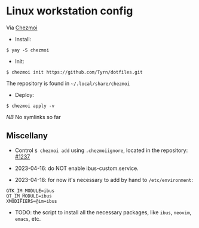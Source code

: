 # Linux workstation config

Via [Chezmoi](https://www.chezmoi.io/)

- Install:
```
$ yay -S chezmoi
```
- Init:
```
$ chezmoi init https://github.com/Tyrn/dotfiles.git
```
The repository is found in `~/.local/share/chezmoi`

- Deploy:
```
$ chezmoi apply -v
```

*NB* No symlinks so far

## Miscellany

- Control `$ chezmoi add` using `.chezmoiignore`, located in the repository: [#1237](https://github.com/twpayne/chezmoi/issues/1237)

- 2023-04-16: do NOT enable ibus-custom.service.

- 2023-04-18: for now it's necessary to add by hand to `/etc/environment`:
```
GTK_IM_MODULE=ibus
QT_IM_MODULE=ibus
XMODIFIERS=@im=ibus
```
- TODO: the script to install all the necessary packages, like `ibus`, `neovim`, `emacs`, etc.
